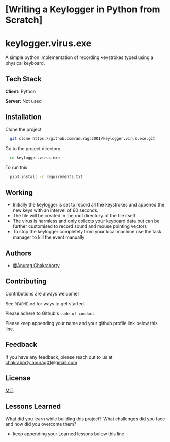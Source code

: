 # [Writing a Keylogger in Python from Scratch]
# keylogger.virus.exe
A simple python implementation of recording keystrokes typed using a physical keyboard.

## Tech Stack

**Client:** Python

**Server:** Not used

## Installation

Clone the project

```bash
  git clone https://github.com/anuragc2001/keylogger.virus.exe.git
```

Go to the project directory

```bash
  cd keylogger.virus.exe
```

To run this:
```bash
  pip3 install -r requirements.txt
```


## Working
- Initially the keylogger is set to record all the keystrokes and appened the new keys with an intervel of 60 seconds.
- The file will be created in the root directory of the file itself
- The virus is harmless and only collects your keyboard data but can be further customised to record sound and mouse pointing vectors
- To stop the keylogger completely from your local machine use the task manager to kill the event manually


## Authors

- [@Anurag Chakraborty](https://www.github.com/anuragc2001)


## Contributing

Contributions are always welcome!

See `README.md` for ways to get started.

Please adhere to Github's `code of conduct`.

Please keep appending your name and your github profile link below this line.
## Feedback

If you have any feedback, please reach out to us at chakraborty.anurag01@gmail.com


## License

[MIT](https://github.com/anuragc2001/keylogger.virus.exe/blob/main/LICENSE)


## Lessons Learned

What did you learn while building this project? What challenges did you face and how did you overcome them?

- keep appending your Learned lessons below this line

